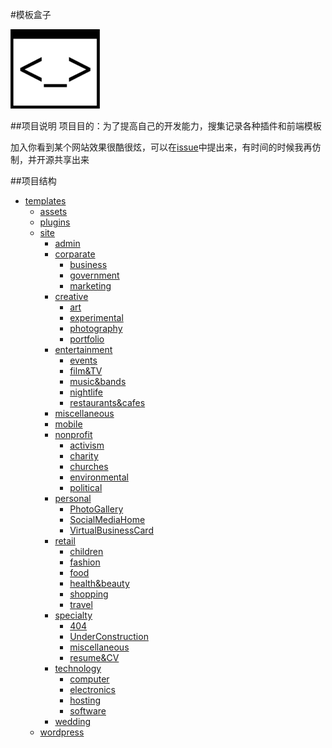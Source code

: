 #模板盒子

![](assets/icon.png)

##项目说明
项目目的：为了提高自己的开发能力，搜集记录各种插件和前端模板

加入你看到某个网站效果很酷很炫，可以在[issue](https://github.com/jShi-git/templates/issues)中提出来，有时间的时候我再仿制，并开源共享出来

##项目结构
 - [templates](https://github.com/jShi-git/templates/tree/master/templates)
	 - [assets](https://github.com/jShi-git/templates/tree/master/assets)
	 - [plugins](https://github.com/jShi-git/templates/tree/master/plugins)
	 - [site](https://github.com/jShi-git/templates/tree/master/site)
		 - [admin](https://github.com/jShi-git/templates/tree/master/admin)
		 - [corparate](https://github.com/jShi-git/templates/tree/master/corparate)
			 - [business](https://github.com/jShi-git/templates/tree/master/business)
			 - [government](https://github.com/jShi-git/templates/tree/master/government)
			 - [marketing](https://github.com/jShi-git/templates/tree/master/marketing)
		 - [creative](https://github.com/jShi-git/templates/tree/master/creative)
			 - [art](https://github.com/jShi-git/templates/tree/master/art)
			 - [experimental](https://github.com/jShi-git/templates/tree/master/experimental)
			 - [photography](https://github.com/jShi-git/templates/tree/master/photography)
			 - [portfolio](https://github.com/jShi-git/templates/tree/master/portfolio)
		 - [entertainment](https://github.com/jShi-git/templates/tree/master/entertainment)
			 - [events](https://github.com/jShi-git/templates/tree/master/events)
			 - [film&TV](https://github.com/jShi-git/templates/tree/master/film&TV)
			 - [music&bands](https://github.com/jShi-git/templates/tree/master/music&bands)
			 - [nightlife](https://github.com/jShi-git/templates/tree/master/nightlife)
			 - [restaurants&cafes](https://github.com/jShi-git/templates/tree/master/restaurants&cafes)
		 - [miscellaneous](https://github.com/jShi-git/templates/tree/master/miscellaneous)
		 - [mobile](https://github.com/jShi-git/templates/tree/master/mobile)
		 - [nonprofit](https://github.com/jShi-git/templates/tree/master/nonprofit)
			 - [activism](https://github.com/jShi-git/templates/tree/master/activism)
			 - [charity](https://github.com/jShi-git/templates/tree/master/charity)
			 - [churches](https://github.com/jShi-git/templates/tree/master/churches)
			 - [environmental](https://github.com/jShi-git/templates/tree/master/environmental)
			 - [political](https://github.com/jShi-git/templates/tree/master/political)
		 - [personal](https://github.com/jShi-git/templates/tree/master/personal)
			 - [PhotoGallery](https://github.com/jShi-git/templates/tree/master/PhotoGallery)
			 - [SocialMediaHome](https://github.com/jShi-git/templates/tree/master/SocialMediaHome)
			 - [VirtualBusinessCard](https://github.com/jShi-git/templates/tree/master/VirtualBusinessCard)
		 - [retail](https://github.com/jShi-git/templates/tree/master/retail)
			 - [children](https://github.com/jShi-git/templates/tree/master/children)
			 - [fashion](https://github.com/jShi-git/templates/tree/master/fashion)
			 - [food](https://github.com/jShi-git/templates/tree/master/food)
			 - [health&beauty](https://github.com/jShi-git/templates/tree/master/health&beauty)
			 - [shopping](https://github.com/jShi-git/templates/tree/master/shopping)
			 - [travel](https://github.com/jShi-git/templates/tree/master/travel)
		 - [specialty](https://github.com/jShi-git/templates/tree/master/specialty)
			 - [404](https://github.com/jShi-git/templates/tree/master/404)
			 - [UnderConstruction](https://github.com/jShi-git/templates/tree/master/UnderConstruction)
			 - [miscellaneous](https://github.com/jShi-git/templates/tree/master/miscellaneous)
			 - [resume&CV](https://github.com/jShi-git/templates/tree/master/resume&CV)
		 - [technology](https://github.com/jShi-git/templates/tree/master/technology)
			 - [computer](https://github.com/jShi-git/templates/tree/master/computer)
			 - [electronics](https://github.com/jShi-git/templates/tree/master/electronics)
			 - [hosting](https://github.com/jShi-git/templates/tree/master/hosting)
			 - [software](https://github.com/jShi-git/templates/tree/master/software)
		 - [wedding](https://github.com/jShi-git/templates/tree/master/wedding)
	 - [wordpress](https://github.com/jShi-git/templates/tree/master/wordpress)

